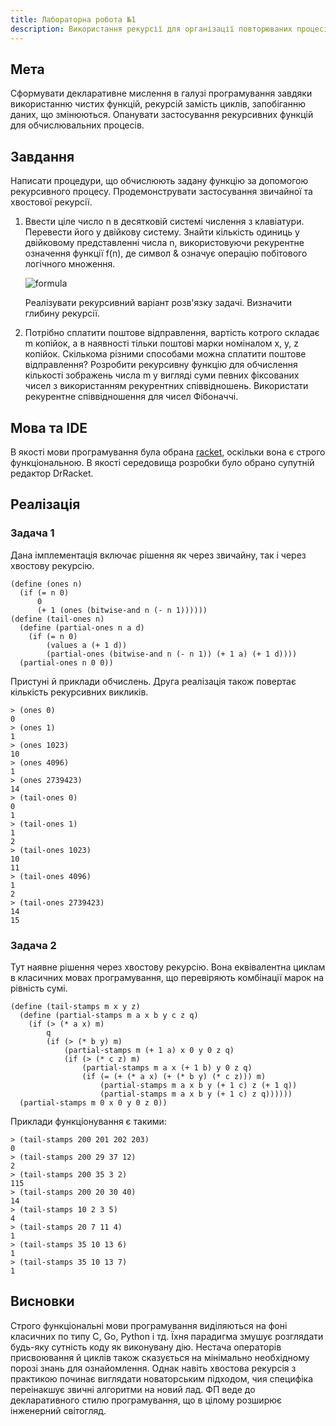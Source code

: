 ```yaml
---
title: Лабораторна робота №1
description: Використання рекурсії для організації повторюваних процесів
---
```


## Мета

Сформувати декларативне мислення в галузі програмування завдяки використанню чистих функцій, рекурсій замість циклів,
запобіганню даних, що змінюються. Опанувати застосування рекурсивних функцій для обчислювальних процесів.

## Завдання

Написати процедури, що обчислюють задану функцію за допомогою рекурсивного процесу. Продемонструвати застосування
звичайної та хвостової рекурсії.

1. Ввести ціле число n в десятковій системі числення з клавіатури. Перевести його у двійкову систему. Знайти кількість
    одиниць у двійковому представленні числа n, використовуючи рекурентне означення функції f(n), де символ & означує
    операцію побітового логічного множення.

    ![formula](https://render.githubusercontent.com/render/math?math=f%28n%29%20%3D%20%5Cbegin%7Bcases%7D%200%2C%20%26%20n%3D0%20%5C%5C%201%2Bf%28n%5C%26%28n%2B1%29%29%2C%20%26%20n%20%5Cneq%200%20%5Cend%7Bcases%7D)

    Реалізувати рекурсивний варіант розв'язку задачі. Визначити глибину рекурсії.

2. Потрібно сплатити поштове відправлення, вартість котрого складає m копійок, а в наявності тільки поштові марки
    номіналом x, y, z копійок. Скількома різними способами можна сплатити поштове відправлення? Розробити рекурсивну
    функцію для обчислення кількості зображень числа m у вигляді суми певних фіксованих чисел з використанням рекурентних
    співвідношень. Використати рекурентне співвідношення для чисел Фібоначчі.

## Мова та IDE

В якості мови програмування була обрана [racket](https://racket-lang.org/), оскільки вона є строго функціональною. В
якості середовища розробки було обрано супутній редактор DrRacket.

## Реалізація

### Задача 1

Дана імплементація включає рішення як через звичайну, так і через хвостову рекурсію.

```
(define (ones n)
  (if (= n 0)
      0
      (+ 1 (ones (bitwise-and n (- n 1))))))
(define (tail-ones n)
  (define (partial-ones n a d)
    (if (= n 0)
        (values a (+ 1 d))
        (partial-ones (bitwise-and n (- n 1)) (+ 1 a) (+ 1 d))))
  (partial-ones n 0 0))
```

Пристуні й приклади обчислень. Друга реалізація також повертає кількість рекурсивних викликів.

```
> (ones 0)
0
> (ones 1)
1
> (ones 1023)
10
> (ones 4096)
1
> (ones 2739423)
14
> (tail-ones 0)
0
1
> (tail-ones 1)
1
2
> (tail-ones 1023)
10
11
> (tail-ones 4096)
1
2
> (tail-ones 2739423)
14
15
```

### Задача 2

Тут наявне рішення через хвостову рекурсію. Вона еквівалентна циклам в класичних мовах програмування, що перевіряють
комбінації марок на рівність сумі.

```
(define (tail-stamps m x y z)
  (define (partial-stamps m a x b y c z q)
    (if (> (* a x) m)
        q
        (if (> (* b y) m)
            (partial-stamps m (+ 1 a) x 0 y 0 z q)
            (if (> (* c z) m)
                (partial-stamps m a x (+ 1 b) y 0 z q)
                (if (= (+ (* a x) (+ (* b y) (* c z))) m)
                    (partial-stamps m a x b y (+ 1 c) z (+ 1 q))
                    (partial-stamps m a x b y (+ 1 c) z q))))))
  (partial-stamps m 0 x 0 y 0 z 0))
```

Приклади функціонування є такими:

```
> (tail-stamps 200 201 202 203)
0
> (tail-stamps 200 29 37 12)
2
> (tail-stamps 200 35 3 2)
115
> (tail-stamps 200 20 30 40)
14
> (tail-stamps 10 2 3 5)
4
> (tail-stamps 20 7 11 4)
1
> (tail-stamps 35 10 13 6)
1
> (tail-stamps 35 10 13 7)
1
```

## Висновки

Строго функціональні мови програмування виділяються на фоні класичних по типу C, Go, Python і тд. Їхня парадигма
змушує розглядати будь-яку сутність коду як виконувану дію. Нестача операторів присвоювання й циклів також сказується
на мінімально необхідному порозі знань для ознайомлення. Однак навіть хвостова рекурсія з практикою починає виглядати
новаторським підходом, чия специфіка переінакшує звичні алгоритми на новий лад. ФП веде до декларативного стилю
програмування, що в цілому розширює інженерний світогляд.
